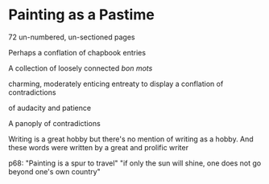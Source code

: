# Painting as a Pastime

72 un-numbered, un-sectioned pages

Perhaps a conflation of chapbook entries

A collection of loosely connected _bon mots_

charming, moderately enticing entreaty to display a conflation of contradictions

of audacity and patience

A panoply of contradictions

Writing is a great hobby but there's no mention of writing as a hobby. And these words were written by a great and prolific writer


p68: "Painting is a spur to travel" "if only the sun will shine, one does not go beyond one's own country"